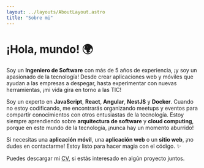 ```yaml
---
layout: ../layouts/AboutLayout.astro
title: "Sobre mi"
---
```


# ¡Hola, mundo! 🌍

Soy un **Ingeniero de Software** con más de 5 años de experiencia, ¡y soy un apasionado de la tecnología! Desde crear aplicaciones web y móviles que ayudan a las empresas a despegar, hasta experimentar con nuevas herramientas, ¡mi vida gira en torno a las TIC!

Soy un experto en **JavaScript**, **React**, **Angular**, **NestJS** y **Docker**. Cuando no estoy codificando, me encontrarás organizando meetups y eventos para compartir conocimientos con otros entusiastas de la tecnología. Estoy siempre aprendiendo sobre **arquitectura de software** y **cloud computing**, porque en este mundo de la tecnología, ¡nunca hay un momento aburrido!

Si necesitas una **aplicación móvil**, una **aplicación web** o un **sitio web**, ¡no dudes en contactarme! Estoy listo para hacer magia con el código. ✨

Puedes descargar mi [CV](https://www.codevs.tech/cv-guillermo_paredes_torrez.pdf), si estás interesado en algún proyecto juntos.
